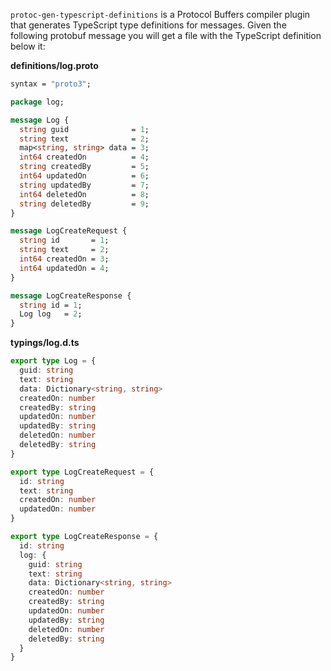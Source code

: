 `protoc-gen-typescript-definitions` is a Protocol Buffers compiler plugin that
generates TypeScript type definitions for messages. Given the following
protobuf message you will get a file with the TypeScript definition below it:

**definitions/log.proto**

```proto
syntax = "proto3";

package log;

message Log {
  string guid              = 1;
  string text              = 2;
  map<string, string> data = 3;
  int64 createdOn          = 4;
  string createdBy         = 5;
  int64 updatedOn          = 6;
  string updatedBy         = 7;
  int64 deletedOn          = 8;
  string deletedBy         = 9;
}

message LogCreateRequest {
  string id       = 1;
  string text     = 2;
  int64 createdOn = 3;
  int64 updatedOn = 4;
}

message LogCreateResponse {
  string id = 1;
  Log log   = 2;
}
```

**typings/log.d.ts**

```typescript
export type Log = {
  guid: string
  text: string
  data: Dictionary<string, string>
  createdOn: number
  createdBy: string
  updatedOn: number
  updatedBy: string
  deletedOn: number
  deletedBy: string
}

export type LogCreateRequest = {
  id: string
  text: string
  createdOn: number
  updatedOn: number
}

export type LogCreateResponse = {
  id: string
  log: {
    guid: string
    text: string
    data: Dictionary<string, string>
    createdOn: number
    createdBy: string
    updatedOn: number
    updatedBy: string
    deletedOn: number
    deletedBy: string
  }
}
```
